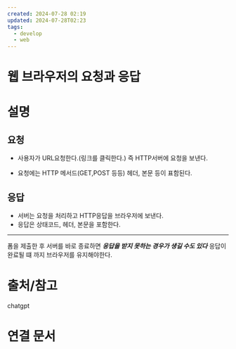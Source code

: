 ```yaml
---
created: 2024-07-28 02:19
updated: 2024-07-28T02:23
tags:
  - develop
  - web
---
```

# 웹 브라우저의 요청과 응답

# 설명
## 요청
- 사용자가 URL요청한다.(링크를 클릭한다.) 
  즉 HTTP서버에 요청을 보낸다.

-  요청에는 HTTP 메서드(GET,POST 등등) 헤더, 본문 등이 표함된다.
## 응답
- 서버는 요청을 처리하고 HTTP응답을 브라우저에 보낸다.
- 응답은 상태코드, 헤더, 본문을 포함한다.

---

폼을 제출한 후 서버를 바로 종료하면 ***응답을 받지 못하는 경우가 생길 수도 있다***
응답이 완료될 떄 까지 브라우저를 유지해야한다.

# 출처/참고
chatgpt

# 연결 문서

